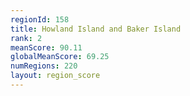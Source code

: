 ```yaml
---
regionId: 158
title: Howland Island and Baker Island
rank: 2
meanScore: 90.11
globalMeanScore: 69.25
numRegions: 220
layout: region_score
---
```

